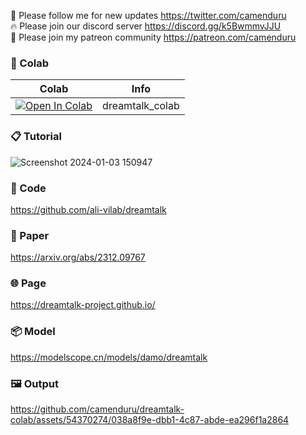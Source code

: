 🐣 Please follow me for new updates https://twitter.com/camenduru <br />
🔥 Please join our discord server https://discord.gg/k5BwmmvJJU <br />
🥳 Please join my patreon community https://patreon.com/camenduru <br />

### 🦒 Colab

| Colab | Info
| --- | --- |
[![Open In Colab](https://colab.research.google.com/assets/colab-badge.svg)](https://colab.research.google.com/github/camenduru/dreamtalk-colab/blob/main/dreamtalk_colab.ipynb) | dreamtalk_colab

### 📋 Tutorial
![Screenshot 2024-01-03 150947](https://github.com/camenduru/dreamtalk-colab/assets/54370274/2974ff33-af0f-4867-8d3f-1a61b9c47b74)

### 🧬 Code
https://github.com/ali-vilab/dreamtalk

### 📄 Paper
https://arxiv.org/abs/2312.09767

### 🌐 Page
https://dreamtalk-project.github.io/

### 📦 Model
https://modelscope.cn/models/damo/dreamtalk

### 🖼 Output

https://github.com/camenduru/dreamtalk-colab/assets/54370274/038a8f9e-dbb1-4c87-abde-ea296f1a2864
